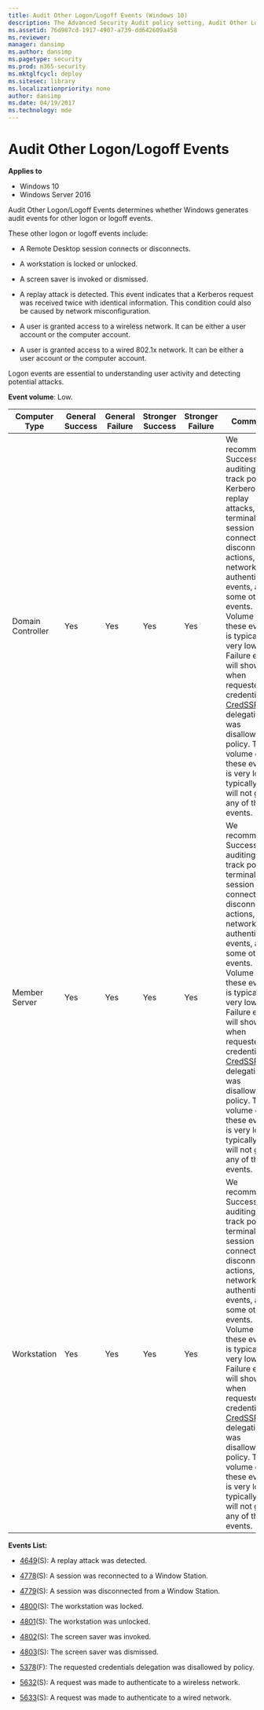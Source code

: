 ```yaml
---
title: Audit Other Logon/Logoff Events (Windows 10)
description: The Advanced Security Audit policy setting, Audit Other Logon/Logoff Events, determines if Windows generates audit events for other logon or logoff events.
ms.assetid: 76d987cd-1917-4907-a739-dd642609a458
ms.reviewer: 
manager: dansimp
ms.author: dansimp
ms.pagetype: security
ms.prod: m365-security
ms.mktglfcycl: deploy
ms.sitesec: library
ms.localizationpriority: none
author: dansimp
ms.date: 04/19/2017
ms.technology: mde
---
```


# Audit Other Logon/Logoff Events

**Applies to**
-   Windows 10
-   Windows Server 2016


Audit Other Logon/Logoff Events determines whether Windows generates audit events for other logon or logoff events.

These other logon or logoff events include:

-   A Remote Desktop session connects or disconnects.

-   A workstation is locked or unlocked.

-   A screen saver is invoked or dismissed.

-   A replay attack is detected. This event indicates that a Kerberos request was received twice with identical information. This condition could also be caused by network misconfiguration.

-   A user is granted access to a wireless network. It can be either a user account or the computer account.

-   A user is granted access to a wired 802.1x network. It can be either a user account or the computer account.

Logon events are essential to understanding user activity and detecting potential attacks.

**Event volume**: Low.

| Computer Type     | General Success | General Failure | Stronger Success | Stronger Failure | Comments                                                                                                                                                                                                                                                                                                                                                                                                                                                                                      |
|-------------------|-----------------|-----------------|------------------|------------------|-----------------------------------------------------------------------------------------------------------------------------------------------------------------------------------------------------------------------------------------------------------------------------------------------------------------------------------------------------------------------------------------------------------------------------------------------------------------------------------------------|
| Domain Controller | Yes             | Yes             | Yes              | Yes              | We recommend Success auditing, to track possible Kerberos replay attacks, terminal session connect and disconnect actions, network authentication events, and some other events. Volume of these events is typically very low.<br>Failure events will show you when requested credentials [CredSSP](/openspecs/windows_protocols/ms-cssp/85f57821-40bb-46aa-bfcb-ba9590b8fc30) delegation was disallowed by policy. The volume of these events is very low—typically you will not get any of these events. |
| Member Server     | Yes             | Yes             | Yes              | Yes              | We recommend Success auditing, to track possible terminal session connect and disconnect actions, network authentication events, and some other events. Volume of these events is typically very low.<br>Failure events will show you when requested credentials [CredSSP](/openspecs/windows_protocols/ms-cssp/85f57821-40bb-46aa-bfcb-ba9590b8fc30) delegation was disallowed by policy. The volume of these events is very low—typically you will not get any of these events.                          |
| Workstation       | Yes             | Yes             | Yes              | Yes              | We recommend Success auditing, to track possible terminal session connect and disconnect actions, network authentication events, and some other events. Volume of these events is typically very low.<br>Failure events will show you when requested credentials [CredSSP](/openspecs/windows_protocols/ms-cssp/85f57821-40bb-46aa-bfcb-ba9590b8fc30) delegation was disallowed by policy. The volume of these events is very low—typically you will not get any of these events.                          |

**Events List:**

-   [4649](event-4649.md)(S): A replay attack was detected.

-   [4778](event-4778.md)(S): A session was reconnected to a Window Station.

-   [4779](event-4779.md)(S): A session was disconnected from a Window Station.

-   [4800](event-4800.md)(S): The workstation was locked.

-   [4801](event-4801.md)(S): The workstation was unlocked.

-   [4802](event-4802.md)(S): The screen saver was invoked.

-   [4803](event-4803.md)(S): The screen saver was dismissed.

-   [5378](event-5378.md)(F): The requested credentials delegation was disallowed by policy.

-   [5632](event-5632.md)(S): A request was made to authenticate to a wireless network.

-   [5633](event-5633.md)(S): A request was made to authenticate to a wired network.